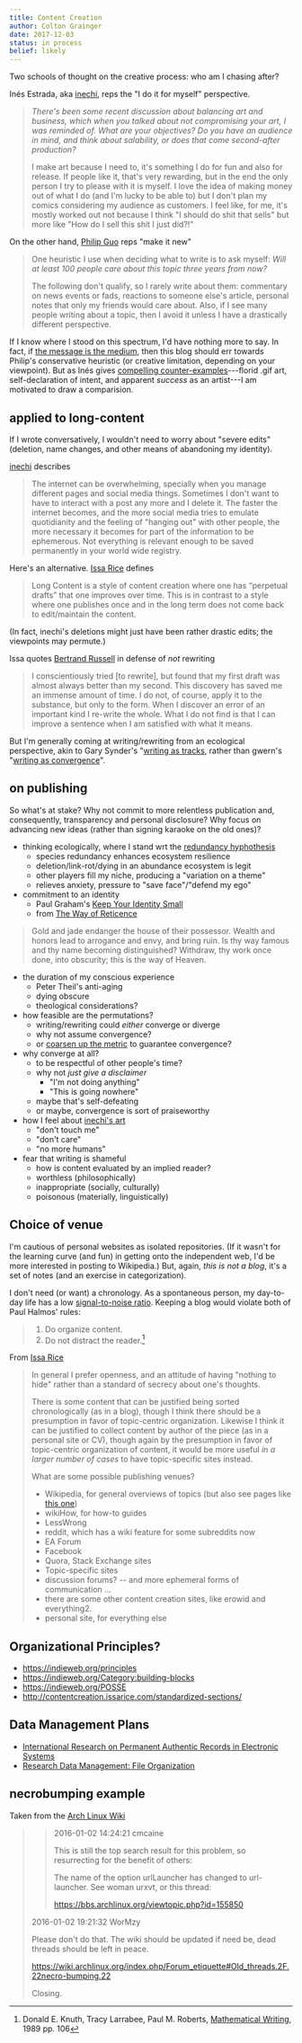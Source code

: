 ```yaml
---
title: Content Creation
author: Colton Grainger
date: 2017-12-03
status: in process 
belief: likely
---
```


Two schools of thought on the creative process: who am I chasing after?  

Inés Estrada, aka [inechi](http://inechi.com/), reps the "I do it for myself" perspective.
> *There's been some recent discussion about balancing art and business, which when you talked about not compromising your art, I was reminded of. What are your objectives? Do you have an audience in mind, and think about salability, or does that come second-after production?*
> 
> I make art because I need to, it's something I do for fun and also for release. If people like it, that's very rewarding,  but in the end the only person I try to please with it is myself. I love the idea of making money out of what I do (and I'm lucky to be able to) but I don't plan my comics considering my audience as customers. I feel like, for me, it's mostly worked out not because I think "I should do shit that sells" but more like "How do I sell this shit I just did?!"

On the other hand, [Philip Guo](http://pgbovine.net/writings.htm) reps "make it new"
> One heuristic I use when deciding what to write is to ask myself: *Will at least 100 people care about this topic three years from now?* 
> 
> The following don't qualify, so I rarely write about them:
commentary on news events or fads, reactions to someone else's article, personal notes that only my friends would care about. Also, if I see many people writing about a topic, then I avoid it unless I have a drastically different perspective.

If I know where I stood on this spectrum, I'd have nothing more to say. In fact, if [the message is the medium](https://en.wikipedia.org/wiki/The_medium_is_the_message), then this blog should err towards Philip's conservative heuristic (or creative limitation, depending on your viewpoint). But as Inés gives [compelling counter-examples](http://gatosaurio.com/)---florid .gif art, self-declaration of intent, and apparent *success* as an artist---I am motivated to draw a comparision.

## applied to long-content

If I wrote conversatively, I wouldn't need to worry about "severe edits" (deletion, name changes, and other means of abandoning my identity).

[inechi](http://blog.inechi.com/2017/10/end-of-year-shows.html) describes
> The internet can be overwhelming, specially when you manage different pages and social media things. Sometimes I don't want to have to interact with a post any more and I delete it. The faster the internet becomes, and the more social media tries to emulate quotidianity and the feeling of "hanging out" with other people, the more necessary it becomes for part of the information to be ephemerous. Not everything is relevant enough to be saved permanently in your world wide registry.

Here's an alternative. [Issa Rice](https://issarice.com/long-content) defines 
> Long Content is a style of content creation where one has “perpetual drafts” that one improves over time. This is in contrast to a style where one publishes once and in the long term does not come back to edit/maintain the content.

(In fact, inechi's deletions might just have been rather drastic edits; the viewpoints may permute.)

Issa quotes [Bertrand Russell](http://www.personal.kent.edu/~rmuhamma/Philosophy/RBwritings/howWrite.htm) in defense of *not* rewriting
> I conscientiously tried [to rewrite], but found that my first draft was almost always better than my second. This discovery has saved me an immense amount of time. I do not, of course, apply it to the substance, but only to the form. When I discover an error of an important kind I re-write the whole. What I do not find is that I can improve a sentence when I am satisfied with what it means.

But I'm generally coming at writing/rewriting from an ecological perspective, akin to Gary Synder's "[writing as tracks](https://terebess.hu/zen/mesterek/The-Practice-of-the-Wild-by-Gary-Snyder.pdf), rather than gwern's "[writing as convergence](https://www.gwern.net/About)". 

## on publishing

So what's at stake? Why not commit to more relentless publication and, consequently, transparency and personal disclosure? Why focus on advancing new ideas (rather than signing karaoke on the old ones)? 
- thinking ecologically, where I stand wrt the [redundancy hyphothesis](https://en.wikipedia.org/wiki/Ecosystem_services#Redundancy_hypothesis)
	- species redundancy enhances ecosystem resilience
	- deletion/link-rot/dying in an abundance ecosystem is legit
	- other players fill my niche, producing a "variation on a theme"
	- relieves anxiety, pressure to "save face"/"defend my ego"
- commitment to an identity 
	- Paul Graham's [Keep Your Identity Small](http://www.paulgraham.com/identity.html)
	- from [The Way of Reticence](https://www.google.com/search?q=Gold+and+jade+endanger+the+house+of+their+possessor)
> Gold and jade endanger the house of their possessor. Wealth and honors lead to arrogance and envy, and bring ruin. Is thy way famous and thy name becoming distinguished? Withdraw, thy work once done, into obscurity; this is the way of Heaven.
- the duration of my conscious experience
	- Peter Theil's anti-aging
	- dying obscure
	- theological considerations?
- how feasible are the permutations?
	- writing/rewriting could *either* converge or diverge
	- why not assume convergence? 
	- or [coarsen up the metric](http://www.meltingasphalt.com/prickles-and-goo/) to guarantee convergence?
- why converge at all?
	- to be respectful of other people's time?
	- why not *just give a disclaimer*
		- "I'm not doing anything"
		- "This is going nowhere"
	- maybe that's self-defeating
	- or maybe, convergence is sort of praiseworthy
- how I feel about [inechi's art](http://inechi.com/Media/)
	- "don't touch me"
	- "don't care"
	- "no more humans"
- fear that writing is shameful 
	- how is content evaluated by an implied reader?
	- worthless (philosophically)
	- inappropriate (socially, culturally)
	- poisonous (materially, linguistically)

## Choice of venue

I'm cautious of personal websites as isolated repositories. (If it wasn't for the learning curve (and fun) in getting onto the independent web, I'd be more interested in posting to Wikipedia.) But, again, *this is not a blog*, it's a set of notes (and an exercise in categorization). 

I don't need (or want) a chronology. As a spontaneous person, my day-to-day life has a low [signal-to-noise ratio](). Keeping a blog would violate both of Paul Halmos' rules:
> 1. Do organize content.
> 2. Do not distract the reader.[^halmos]

[^halmos]: Donald E. Knuth, Tracy Larrabee, Paul M. Roberts, [Mathematical Writing](https://books.google.com/books?id=dDOehHMbUMcC&q="do%20not%20distract%20the%20reader"), 1989 pp. 106

From [Issa Rice](https://issarice.com/egoism-of-personal-websites)
> In general I prefer openness, and an attitude of having "nothing to hide" rather than a standard of secrecy about one's thoughts.
> 
> There is some content that can be justified being sorted chronologically (as in a blog), though I think there should be a presumption in favor of topic-centric organization.
Likewise I think it can be justified to collect content by author of the piece (as in a personal site or CV), though again by the presumption in favor of topic-centric organization of content, it would be more useful *in a larger number of cases* to have topic-specific sites instead.
> 
> What are some possible publishing venues?
> 
> - Wikipedia, for general overviews of topics (but also see pages like [this one](http://groupprops.subwiki.org/wiki/Groupprops:Groupprops_versus_Wikipedia))
> - wikiHow, for how-to guides
> - LessWrong
> - reddit, which has a wiki feature for some subreddits now
> - EA Forum
> - Facebook
> - Quora, Stack Exchange sites
> - Topic-specific sites
> - discussion forums? -- and more ephemeral forms of communication ...
> - there are some other content creation sites, like erowid and everything2.
> - personal site, for everything else

## Organizational Principles?

- <https://indieweb.org/principles>
- <https://indieweb.org/Category:building-blocks>
- <https://indieweb.org/POSSE>
- <http://contentcreation.issarice.com/standardized-sections/>

## Data Management Plans

- [International Research on Permanent Authentic Records in Electronic Systems](http://www.interpares.org/ip2/book.cfm)
- [Research Data Management: File Organization](https://libraries.mit.edu/data-management/files/2014/05/file-organization-july2014.pdf)

## necrobumping example

Taken from the [Arch Linux
Wiki](https://bbs.archlinux.org/viewtopic.php?id=47795)

> > 2016-01-02 14:24:21
> > cmcaine
> >
> > This is still the top search result for this problem, so resurrecting for the benefit of others:
> > 
> > The name of the option urlLauncher has changed to url-launcher. See woman urxvt, or this thread:
> > 
> > https://bbs.archlinux.org/viewtopic.php?id=155850
> > 
> 2016-01-02 19:21:32
> WorMzy
>
> Please don't do that. The wiki should be updated if need be, dead threads should be left in peace.
> 
> https://wiki.archlinux.org/index.php/Forum_etiquette#Old_threads.2F.22necro-bumping.22
>
> Closing.
